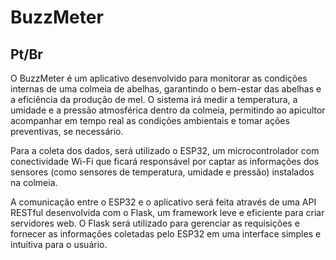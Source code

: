 # BuzzMeter

## Pt/Br

O BuzzMeter é um aplicativo desenvolvido para monitorar as condições internas de uma colmeia de abelhas, garantindo o bem-estar das abelhas e a eficiência da produção de mel. O sistema irá medir a temperatura, a umidade e a pressão atmosférica dentro da colmeia, permitindo ao apicultor acompanhar em tempo real as condições ambientais e tomar ações preventivas, se necessário.

Para a coleta dos dados, será utilizado o ESP32, um microcontrolador com conectividade Wi-Fi que ficará responsável por captar as informações dos sensores (como sensores de temperatura, umidade e pressão) instalados na colmeia.

A comunicação entre o ESP32 e o aplicativo será feita através de uma API RESTful desenvolvida com o Flask, um framework leve e eficiente para criar servidores web. O Flask será utilizado para gerenciar as requisições e fornecer as informações coletadas pelo ESP32 em uma interface simples e intuitiva para o usuário.
